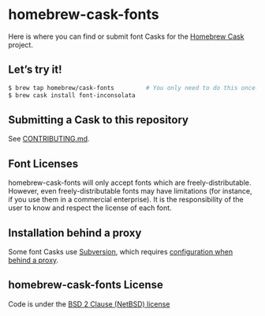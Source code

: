 # homebrew-cask-fonts

Here is where you can find or submit font Casks for the [Homebrew Cask](https://github.com/Homebrew/homebrew-cask) project.

## Let’s try it!

```bash
$ brew tap homebrew/cask-fonts         # You only need to do this once!
$ brew cask install font-inconsolata
```

## Submitting a Cask to this repository

See [CONTRIBUTING.md](CONTRIBUTING.md).

## Font Licenses

homebrew-cask-fonts will only accept fonts which are freely-distributable. However, even freely-distributable fonts may have limitations (for instance, if you use them in a commercial enterprise). It is the responsibility of the user to know and respect the license of each font.

## Installation behind a proxy

Some font Casks use [Subversion](https://subversion.apache.org/), which requires [configuration when behind a proxy](https://subversion.apache.org/faq.html#proxy).

## homebrew-cask-fonts License

Code is under the [BSD 2 Clause (NetBSD) license](https://github.com/Homebrew/homebrew-cask-fonts/blob/master/LICENSE)
